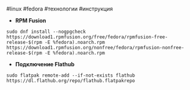 #linux #fedora #технологии #инструкция 
- **RPM Fusion**
```
sudo dnf install --nogpgcheck https://download1.rpmfusion.org/free/fedora/rpmfusion-free-release-$(rpm -E %fedora).noarch.rpm https://download1.rpmfusion.org/nonfree/fedora/rpmfusion-nonfree-release-$(rpm -E %fedora).noarch.rpm
```
- **Подключение Flathub**
```
sudo flatpak remote-add --if-not-exists flathub https://dl.flathub.org/repo/flathub.flatpakrepo
```